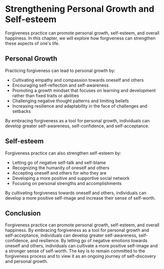 # Strengthening Personal Growth and Self-esteem

Forgiveness practice can promote personal growth, self-esteem, and overall happiness. In this chapter, we will explore how forgiveness can strengthen these aspects of one's life.

Personal Growth
---------------

Practicing forgiveness can lead to personal growth by:

* Cultivating empathy and compassion towards oneself and others
* Encouraging self-reflection and self-awareness
* Promoting a growth mindset that focuses on learning and development rather than fixed traits or abilities
* Challenging negative thought patterns and limiting beliefs
* Increasing resilience and adaptability in the face of challenges and setbacks

By embracing forgiveness as a tool for personal growth, individuals can develop greater self-awareness, self-confidence, and self-acceptance.

Self-esteem
-----------

Forgiveness practice can also strengthen self-esteem by:

* Letting go of negative self-talk and self-blame
* Recognizing the humanity of oneself and others
* Accepting oneself and others for who they are
* Developing a more positive and supportive social network
* Focusing on personal strengths and accomplishments

By cultivating forgiveness towards oneself and others, individuals can develop a more positive self-image and increase their sense of self-worth.

Conclusion
----------

Forgiveness practice can promote personal growth, self-esteem, and overall happiness. By embracing forgiveness as a tool for personal growth and self-acceptance, individuals can develop greater self-awareness, self-confidence, and resilience. By letting go of negative emotions towards oneself and others, individuals can cultivate a more positive self-image and a stronger sense of self-worth. The key is to remain committed to the forgiveness process and to view it as an ongoing journey of self-discovery and personal growth.

